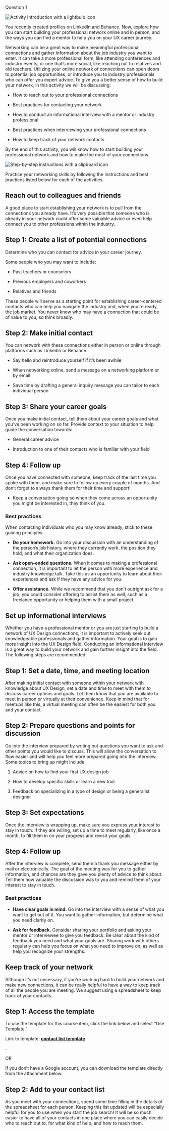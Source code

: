 

Question 1

![Activity Introduction with a lightbulb icon](https://d3c33hcgiwev3.cloudfront.net/imageAssetProxy.v1/U4EJPjViT3iBCT41Yr94MQ_8360883201974fa6aeb0269209e35101_Screen-Shot-2021-03-08-at-5.13.58-PM.png?expiry=1744588800000&hmac=0ilHD3ACs35CjW9RZXGXCCs93lxoWRZnzSBdxNEyUPs)

You recently created profiles on LinkedIn and Behance. Now, explore how you can start building your professional network online and in person, and the ways you can find a mentor to help you on your UX career journey. 

Networking can be a great way to make meaningful professional connections and gather information about the job industry you want to enter. It can take a more professional form, like attending conferences and industry events, or one that’s more social, like reaching out to relatives and old teachers. Utilizing your online network of connections can open doors to potential job opportunities, or introduce you to industry professionals who can offer you expert advice. To give you a better sense of how to build your network, in this activity we will be discussing:

- How to reach out to your professional connections
    
- Best practices for contacting your network
    
- How to conduct an informational interview with a mentor or industry professional
    
- Best practices when interviewing your professional connections
    
- How to keep track of your network contacts
    

By the end of this activity, you will know how to start building your professional network and how to make the most of your connections.

![Step-by-step instructions with a clipboard icon](https://d3c33hcgiwev3.cloudfront.net/imageAssetProxy.v1/gKjo03XdQuOo6NN13dLjMQ_4c48329d55b7408d826be3a842cfb6b6_Screen-Shot-2021-03-08-at-5.14.37-PM.png?expiry=1744588800000&hmac=3bTMNlV9erWGfTm1MneFwKqYfJaum-q2Z1kYTa5QnNw)

Practice your networking skills by following the instructions and best practices listed below for each of the activities. 

## **Reach out to colleagues and friends**

A good place to start establishing your network is to pull from the connections you already have. It’s very possible that someone who is already in your network could offer some valuable advice or even help connect you to other professions within the industry. 

## Step 1: Create a list of potential connections

Determine who you can contact for advice in your career journey.

Some people who you may want to include:

- Past teachers or counselors 
    
- Previous employers and coworkers 
    
- Relatives and friends 
    

These people will serve as a starting point for establishing career-centered contacts who can help you navigate the industry and, when you’re ready, the job market. You never know who may have a connection that could be of value to you, so think broadly.

## Step 2: Make initial contact

You can network with these connections either in person or online through platforms such as LinkedIn or Behance. 

- Say hello and reintroduce yourself if it’s been awhile
    
- When networking online, send a message on a networking platform or by email 
    
- Save time by drafting a general inquiry message you can tailor to each individual person
    

## Step 3: Share your career goals

Once you make initial contact, tell them about your career goals and what you’ve been working on so far. Provide context to your situation to help guide the conversation towards:

- General career advice
    
- Introduction to one of their contacts who is familiar with your field 
    

## Step 4: Follow up

Once you have connected with someone, keep track of the last time you spoke with them, and make sure to follow up every couple of months. And don’t forget to always thank them for their time and support!

- Keep a conversation going so when they come across an opportunity you might be interested in, they think of you.
    

### **Best practices**

When contacting individuals who you may know already, stick to these guiding principles:

- **Do your homework.** Go into your discussion with an understanding of the person’s job history, where they currently work, the position they hold, and what their organization does. 
    
- **Ask open-ended questions.** When it comes to making a professional connection, it is important to let the person with more experience and industry knowledge talk. Take this as an opportunity to learn about their experiences and ask if they have any advice for you. 
    
- **Offer assistance.** While we recommend that you don’t outright ask for a job, you could consider offering to assist them as well, such as a freelance opportunity or helping them with a small project. 
    

## **Set up informational interviews**

Whether you have a professional mentor or you are just starting to build a network of UX Design connections, it is important to actively seek out knowledgeable professionals and gather information. Your goal is to gain more insight into the UX Design field. Conducting an informational interview is a great way to build your network and gain further insight into the field. The following steps are recommended:

## Step 1: Set a date, time, and meeting location

After making initial contact with someone within your network with knowledge about UX Design, set a date and time to meet with them to discuss career options and goals. Let them know that you are available to meet in person or virtually at their convenience. Keep in mind that for meetups like this, a virtual meeting can often be the easiest for both you and your contact. 

## Step 2: Prepare questions and points for discussion

Go into the interview prepared by writing out questions you want to ask and other points you would like to discuss. This will allow the conversation to flow easier and will help you feel more prepared going into the interview. Some topics to bring up might include:

1. Advice on how to find your first UX design job
    
2. How to develop specific skills or learn a new tool
    
3. Feedback on specializing in a type of design or being a generalist designer
    

## Step 3: Set expectations

Once the interview is wrapping up, make sure you express your interest to stay in touch. If they are willing, set up a time to meet regularly, like once a month, to fill them in on your progress and revisit your goals.

## Step 4: Follow up

After the interview is complete, send them a thank you message either by mail or electronically. The goal of the meeting was for you to gather information, and chances are they gave you plenty of advice to think about. Tell them how valuable the discussion was to you and remind them of your interest to stay in touch. 

### **Best practices**

- **Have clear goals in mind.** Go into the interview with a sense of what you want to get out of it. You want to gather information, but determine what you need clarity on.
    
- **Ask for feedback.** Consider sharing your portfolio and asking your mentor or interviewee to give you feedback. Be clear about the kind of feedback you need and what your goals are. Sharing work with others regularly can help you focus on what you need to improve on, as well as help you recognize your strengths.
    

## **Keep track of your network**

Although it’s not necessary, if you’re working hard to build your network and make new connections, it can be really helpful to have a way to keep track of all the people you are meeting. We suggest using a spreadsheet to keep track of your contacts.

## Step 1: Access the template

To use the template for this course item, click the link below and select “Use Template.” 

Link to template: [**contact list template**](https://docs.google.com/spreadsheets/d/1_i5IYk94x5STfRHqP_F2sdPboZN_9b4XqwjVnWLF6fY/template/preview "Google UX Design Certificate - Contact List [Template]")

**.**

OR 

If you don’t have a Google account, you can download the template directly from the attachment below.

[](https://d3c33hcgiwev3.cloudfront.net/jJPM9b8GRDyTzPW_BkQ89g_624d191c75984083a987da689ec88f33_Google-UX-Design-Certificate---Contact-List-Template-.xlsx?Expires=1744588800&Signature=bpYMYmAewpTGDjpZOhnuOXA6tru3CXbXKsfQvk7yJTln7~Y7ZSTOL2v4y0z3F8wR55itRUCkrN8Ia4Gkm5AcgapfjeP7GHKxFK1nqkhOjTjzWULv~zcse~eJsDBUOOddzPhHEtf9ywD9inGcBzRDwuD~gSgTFcVDVBhN2CY6dko_&Key-Pair-Id=APKAJLTNE6QMUY6HBC5A)

## Step 2: Add to your contact list

As you meet with your connections, spend some time filling in the details of the spreadsheet for each person. Keeping this list updated will be especially helpful for you to use when you start the job search! It will be so much easier to have all of your contacts in one place where you can easily decide who to reach out to, for what kind of help, and how to reach them.
